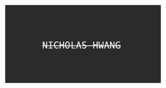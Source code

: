 <div align="center">
	<a href="https://undefined.engineer">
		<img src="https://github.com/geekjuice/geekjuice/raw/master/nick.gif?sanitize=true">
	</a>
</div>
